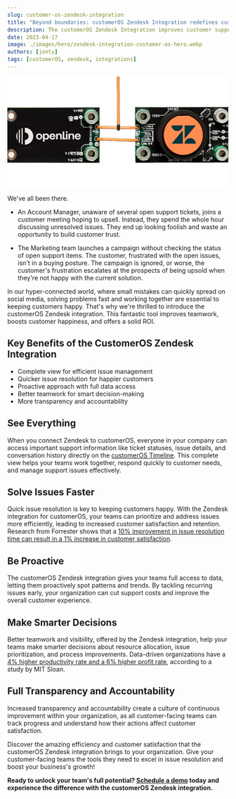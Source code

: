 ```yaml
---
slug: customer-os-zendesk-integration
title: "Beyond boundaries: customerOS Zendesk Integration redefines customer support"
description: The customerOS Zendesk Integration improves customer support efficiency, enhances collaboration, and delivers impressive ROI by boosting customer satisfaction and reducing resolution times. Unlock its benefits with a demo today.
date: 2023-04-17
image: ./images/hero/zendesk-integration-customer-os-hero.webp
authors: [jonty]
tags: [customerOS, zendesk, integrations]
---
```


![Zendesk integration hero image](images/hero/zendesk-integration-customer-os-hero.webp)

We've all been there. 

- An Account Manager, unaware of several open support tickets, joins a customer meeting hoping to upsell. Instead, they spend the whole hour discussing unresolved issues. They end up looking foolish and waste an opportunity to build customer trust.

- The Marketing team launches a campaign without checking the status of open support items. The customer, frustrated with the open issues, isn't in a buying posture.  The campaign is ignored, or worse, the customer's frustration escalates at the prospects of being upsold when they're not happy with the current solution.

<!--truncate-->

In our hyper-connected world, where small mistakes can quickly spread on social media, solving problems fast and working together are essential to keeping customers happy. That's why we're thrilled to introduce the customerOS Zendesk integration. This fantastic tool improves teamwork, boosts customer happiness, and offers a solid ROI.

## Key Benefits of the CustomerOS Zendesk Integration

- Complete view for efficient issue management
- Quicker issue resolution for happier customers
- Proactive approach with full data access
- Better teamwork for smart decision-making
- More transparency and accountability

## See Everything

When you connect Zendesk to customerOS, everyone in your company can access important support information like ticket statuses, issue details, and conversation history directly on the [customerOS Timeline][timeline]. This complete view helps your teams work together, respond quickly to customer needs, and manage support issues effectively.

## Solve Issues Faster

Quick issue resolution is key to keeping customers happy. With the Zendesk integration for customerOS, your teams can prioritize and address issues more efficiently, leading to increased customer satisfaction and retention. Research from Forrester shows that a [10% improvement in issue resolution time can result in a 1% increase in customer satisfaction][forrester].

## Be Proactive

The customerOS Zendesk integration gives your teams full access to data, letting them proactively spot patterns and trends. By tackling recurring issues early, your organization can cut support costs and improve the overall customer experience.

## Make Smarter Decisions

Better teamwork and visibility, offered by the Zendesk integration, help your teams make smarter decisions about resource allocation, issue prioritization, and process improvements. Data-driven organizations have a [4% higher productivity rate and a 6% higher profit rate][sloan], according to a study by MIT Sloan.

## Full Transparency and Accountability

Increased transparency and accountability create a culture of continuous improvement within your organization, as all customer-facing teams can track progress and understand how their actions affect customer satisfaction.

Discover the amazing efficiency and customer satisfaction that the customerOS Zendesk integration brings to your organization. Give your customer-facing teams the tools they need to excel in issue resolution and boost your business's growth!

**Ready to unlock your team's full potential? [Schedule a demo][demo] today and experience the difference with the customerOS Zendesk integration.**

<!---References--->

[demo]: /
[forrester]: https://www.forrester.com/report/How-Customer-Experience-Drives-Business-Growth-2019/RES158938
[sloan]: http://ebusiness.mit.edu/research/papers/2011.12_Brynjolfsson_Hitt_Kim_Strength%20in%20Numbers_302.pdf
[timeline]: /blog/timeline-improves-customer-relationships/
